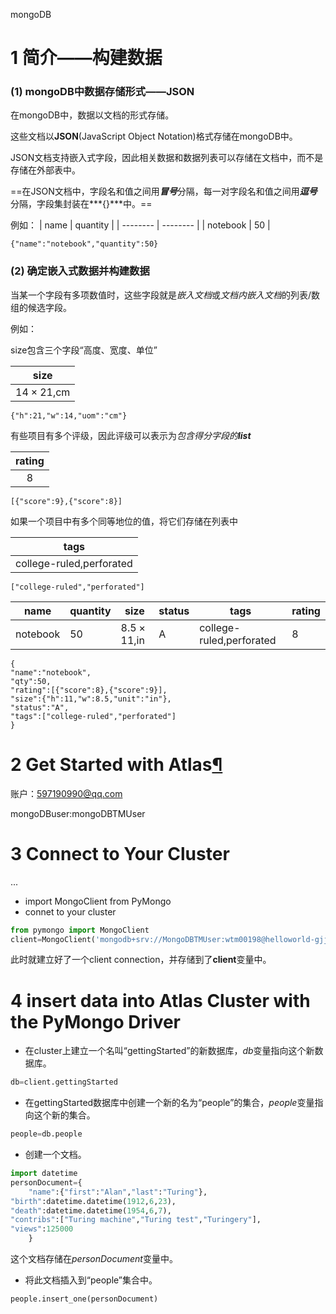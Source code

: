 mongoDB

# 1 简介——构建数据

### (1) mongoDB中数据存储形式——JSON

在mongoDB中，数据以文档的形式存储。

这些文档以**JSON**(JavaScript Object Notation)格式存储在mongoDB中。

JSON文档支持嵌入式字段，因此相关数据和数据列表可以存储在文档中，而不是存储在外部表中。

==在JSON文档中，字段名和值之间用***冒号***分隔，每一对字段名和值之间用***逗号***分隔，字段集封装在***{}***中。==

例如：
| name     | quantity |
| -------- | -------- |
| notebook | 50       |
```mongoDB
{"name":"notebook","quantity":50}
```
### (2) 确定嵌入式数据并构建数据

当某一个字段有多项数值时，这些字段就是*嵌入文档*或*文档内嵌入文档*的列表/数组的候选字段。

例如：

size包含三个字段“高度、宽度、单位”

|       size       |
| :--------------: |
| $14\times 21$,cm |

```
{"h":21,"w":14,"uom":"cm"}
```

有些项目有多个评级，因此评级可以表示为*包含得分字段的**list***

| rating |
| :----: |
|   8    |

```
[{"score":9},{"score":8}]
```

如果一个项目中有多个同等地位的值，将它们存储在列表中

|           tags           |
| :----------------------: |
| college-ruled,perforated |

```
["college-ruled","perforated"]
```

| name     | quantity | size              | status | tags                     | rating |
| -------- | -------- | ----------------- | ------ | ------------------------ | ------ |
| notebook | 50       | $8.5\times 11$,in | A      | college-ruled,perforated | 8      |

```
{
"name":"notebook",
"qty":50,
"rating":[{"score":8},{"score":9}],
"size":{"h":11,"w":8.5,"unit":"in"},
"status":"A",
"tags":["college-ruled","perforated"]
}
```

# 2 Get Started with Atlas[¶](https://docs.atlas.mongodb.com/getting-started/#get-started-with-atlas)

账户：597190990@qq.com

mongoDBuser:mongoDBTMUser

# 3 Connect to Your Cluster

...

+ import MongoClient from PyMongo
+ connet to your cluster

```python
from pymongo import MongoClient
client=MongoClient('mongodb+srv://MongoDBTMUser:wtm00198@helloworld-gjjka.mongodb.net/test?retryWrites=true&w=majority')
```

此时就建立好了一个client connection，并存储到了**client**变量中。

# 4 insert data into Atlas Cluster with the PyMongo Driver

+ 在cluster上建立一个名叫“gettingStarted”的新数据库，*db*变量指向这个新数据库。

```python
db=client.gettingStarted
```

+ 在gettingStarted数据库中创建一个新的名为“people”的集合，*people*变量指向这个新的集合。
```python
people=db.people
```

+ 创建一个文档。

```python
import datetime
personDocument={
    "name":{"first":"Alan","last":"Turing"},
"birth":datetime.datetime(1912,6,23),
"death":datetime.datetime(1954,6,7),
"contribs":["Turing machine","Turing test","Turingery"],
"views":125000
    }
```

这个文档存储在*personDocument*变量中。

+ 将此文档插入到“people”集合中。

```python
people.insert_one(personDocument)
```












